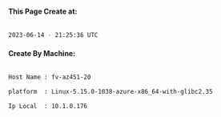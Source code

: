 
   
#### This Page Create at:

```bash

2023-06-14 - 21:25:36 UTC

```

#### Create By Machine:

```bash

Host Name : fv-az451-20

platform  : Linux-5.15.0-1038-azure-x86_64-with-glibc2.35

Ip Local  : 10.1.0.176

```

